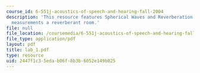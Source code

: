 ```yaml
---
course_id: 6-551j-acoustics-of-speech-and-hearing-fall-2004
description: 'This resource features Spherical Waves and Reverberation: Sound pressure
  measurements a reverberant room.'
file: null
file_location: /coursemedia/6-551j-acoustics-of-speech-and-hearing-fall-2004/2447f1c35edab06f8b3b6052e149b025_lab_1.pdf
file_type: application/pdf
layout: pdf
title: lab_1.pdf
type: resource
uid: 2447f1c3-5eda-b06f-8b3b-6052e149b025
---
```

